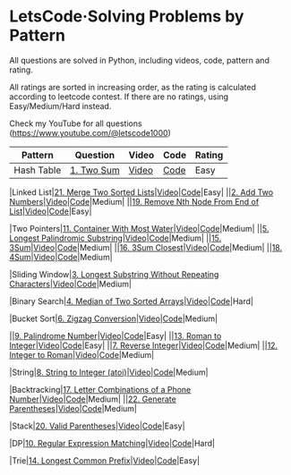 # LetsCode·Solving Problems by Pattern

All questions are solved in Python, including videos, code, pattern and rating.

All ratings are sorted in increasing order, as the rating is calculated according to leetcode contest. If there are no ratings, using Easy/Medium/Hard instead.

Check my YouTube for all questions (https://www.youtube.com/@letscode1000)

|Pattern|Question|Video|Code|Rating|
|---|---|---|---|---|
|Hash Table|[1. Two Sum](https://leetcode.com/problems/two-sum/)|[Video](https://www.youtube.com/watch?v=aaYirjaK4NA&t=2s)|[Code](https://github.com/Jasondecode2020/Letscode/blob/main/leetcode1-50/1-10.md)|Easy|

|Linked List|[21. Merge Two Sorted Lists](https://leetcode.com/problems/merge-two-sorted-lists/)|[Video](https://www.youtube.com/watch?v=QT2bS-6-jfE)|[Code](https://github.com/Jasondecode2020/Letscode/blob/main/leetcode1-50/21-30.md)|Easy|
||[2. Add Two Numbers](https://leetcode.com/problems/add-two-numbers/)|[Video](https://www.youtube.com/watch?v=q7LlVHxI3Qg&t=24s)|[Code](https://github.com/Jasondecode2020/Letscode/blob/main/leetcode1-50/1-10.md)|Medium|
||[19. Remove Nth Node From End of List](https://leetcode.com/problems/remove-nth-node-from-end-of-list/)|[Video](https://www.youtube.com/watch?v=ttyJVyYbOc0)|[Code](https://github.com/Jasondecode2020/Letscode/blob/main/leetcode1-50/11-20.md)|Easy|

|Two Pointers|[11. Container With Most Water](https://leetcode.com/problems/container-with-most-water/)|[Video](https://www.youtube.com/watch?v=zKmd0h028sg&t=178s)|[Code](https://github.com/Jasondecode2020/Letscode/blob/main/leetcode1-50/11-20.md)|Medium|
||[5. Longest Palindromic Substring](https://leetcode.com/problems/longest-palindromic-substring/)|[Video](https://www.youtube.com/watch?v=6FB04-PqoKo)|[Code](https://github.com/Jasondecode2020/Letscode/blob/main/leetcode1-50/1-10.md)|Medium|
||[15. 3Sum](https://leetcode.com/problems/3sum/)|[Video](https://www.youtube.com/watch?v=hG-evPrGPkI&t=383s)|[Code](https://github.com/Jasondecode2020/Letscode/blob/main/leetcode1-50/11-20.md)|Medium|
||[16. 3Sum Closest](https://leetcode.com/problems/3sum-closest/)|[Video](https://www.youtube.com/watch?v=MfY85hCvubY&t=102s)|[Code](https://github.com/Jasondecode2020/Letscode/blob/main/leetcode1-50/11-20.md)|Medium|
||[18. 4Sum](https://leetcode.com/problems/4sum/)|[Video](https://www.youtube.com/watch?v=cimvxhgyiE8)|[Code](https://github.com/Jasondecode2020/Letscode/blob/main/leetcode1-50/11-20.md)|Medium|

|Sliding Window|[3. Longest Substring Without Repeating Characters](https://leetcode.com/problems/longest-substring-without-repeating-characters/)|[Video](https://www.youtube.com/watch?v=iWp99ph1ArM&t=404s)|[Code](https://github.com/Jasondecode2020/Letscode/blob/main/leetcode1-50/1-10.md)|Medium|

|Binary Search|[4. Median of Two Sorted Arrays](https://leetcode.com/problems/median-of-two-sorted-arrays/)|[Video](https://www.youtube.com/watch?v=42z6p1V7juc)|[Code](https://github.com/Jasondecode2020/Letscode/blob/main/leetcode1-50/1-10.md)|Hard|

|Bucket Sort|[6. Zigzag Conversion](https://leetcode.com/problems/zigzag-conversion/)|[Video](https://www.youtube.com/watch?v=x11S9MoOTJ0)|[Code](https://github.com/Jasondecode2020/Letscode/blob/main/leetcode1-50/1-10.md)|Medium|

||[9. Palindrome Number](https://leetcode.com/problems/palindrome-number/)|[Video](https://www.youtube.com/watch?v=1-bVzs5rGfU)|[Code](https://github.com/Jasondecode2020/Letscode/blob/main/leetcode1-50/1-10.md)|Easy|
||[13. Roman to Integer](https://leetcode.com/problems/roman-to-integer/)|[Video](https://www.youtube.com/watch?v=EWa3LyGybvc&t=14s)|[Code](https://github.com/Jasondecode2020/Letscode/blob/main/leetcode1-50/11-20.md)|Easy|
||[7. Reverse Integer](https://leetcode.com/problems/reverse-integer/)|[Video](https://www.youtube.com/watch?v=t4Ex38cKBRI)|[Code](https://github.com/Jasondecode2020/Letscode/blob/main/leetcode1-50/1-10.md)|Medium|
||[12. Integer to Roman](https://leetcode.com/problems/integer-to-roman/)|[Video](https://www.youtube.com/watch?v=MrNkdzB6POs&t=492s)|[Code](https://github.com/Jasondecode2020/Letscode/blob/main/leetcode1-50/11-20.md)|Medium|

|String|[8. String to Integer (atoi)](https://leetcode.com/problems/string-to-integer-atoi/)|[Video](https://www.youtube.com/watch?v=KEw75_iPntc)|[Code](https://github.com/Jasondecode2020/Letscode/blob/main/leetcode1-50/1-10.md)|Medium|

|Backtracking|[17. Letter Combinations of a Phone Number](https://leetcode.com/problems/letter-combinations-of-a-phone-number/)|[Video](https://www.youtube.com/watch?v=B-VPpRbxE2o&t=247s)|[Code](https://github.com/Jasondecode2020/Letscode/blob/main/leetcode1-50/11-20.md)|Medium|
||[22. Generate Parentheses](https://leetcode.com/problems/generate-parentheses/)|[Video](https://www.youtube.com/watch?v=jLlNoP8vMAo)|[Code](https://github.com/Jasondecode2020/Letscode/blob/main/leetcode1-50/11-20.md)|Medium|

|Stack|[20. Valid Parentheses](https://leetcode.com/problems/valid-parentheses/)|[Video](https://www.youtube.com/watch?v=LpdwnEHqvNM&t=47s)|[Code](https://github.com/Jasondecode2020/Letscode/blob/main/leetcode1-50/11-20.md)|Easy|

|DP|[10. Regular Expression Matching](https://leetcode.com/problems/regular-expression-matching/)|[Video](https://www.youtube.com/watch?v=9LWsj1gh-I0&t=235s)|[Code](https://github.com/Jasondecode2020/Letscode/blob/main/leetcode1-50/1-10.md)|Hard|

|Trie|[14. Longest Common Prefix](https://leetcode.com/problems/longest-common-prefix/)|[Video](https://www.youtube.com/watch?v=QOLEXxJFqeY&t=53s)|[Code](https://github.com/Jasondecode2020/Letscode/blob/main/leetcode1-50/11-20.md)|Easy|
